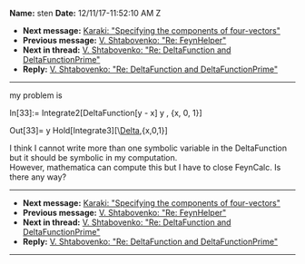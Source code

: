**Name:** sten
**Date:** 12/11/17-11:52:10 AM Z

  - **Next message:** [Karaki: "Specifying the components of
    four-vectors"](1362.html)
  - **Previous message:** [V. Shtabovenko: "Re: FeynHelper"](1360.html)
  - **Next in thread:** [V. Shtabovenko: "Re: DeltaFunction and
    DeltaFunctionPrime"](1364.html)
  - **Reply:** [V. Shtabovenko: "Re: DeltaFunction and
    DeltaFunctionPrime"](1364.html)

-----

my problem is  

In[33]:= Integrate2[DeltaFunction[y - x] y , {x, 0,
1}]  

Out[33]= y
Hold[Integrate3][\\[Delta](y-x),{x,0,1}]  

I think I cannot write more than one symbolic variable in the
DeltaFunction but it should be symbolic in my computation.  
However, mathematica can compute this but I have to close FeynCalc. Is
there any way?  

-----

  - **Next message:** [Karaki: "Specifying the components of
    four-vectors"](1362.html)
  - **Previous message:** [V. Shtabovenko: "Re: FeynHelper"](1360.html)
  - **Next in thread:** [V. Shtabovenko: "Re: DeltaFunction and
    DeltaFunctionPrime"](1364.html)
  - **Reply:** [V. Shtabovenko: "Re: DeltaFunction and
    DeltaFunctionPrime"](1364.html)

-----

